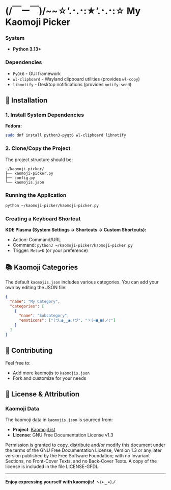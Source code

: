 # (/￣ー￣)/~~☆’.･.･:★’.･.･:☆ My Kaomoji Picker

### System
- **Python 3.13+**

### Dependencies
- `PyQt6` - GUI framework
- `wl-clipboard` - Wayland clipboard utilities (provides `wl-copy`)
- `libnotify` - Desktop notifications (provides `notify-send`)

## 🚀 Installation

### 1. Install System Dependencies

**Fedora:**
```bash
sudo dnf install python3-pyqt6 wl-clipboard libnotify
```

### 2. Clone/Copy the Project

The project structure should be:
```
~/kaomoji-picker/
├── kaomoji-picker.py
├── config.py
└── kaomojis.json
```

### Running the Application

```bash
python ~/kaomoji-picker/kaomoji-picker.py
```

### Creating a Keyboard Shortcut

**KDE Plasma (System Settings → Shortcuts → Custom Shortcuts):**
- Action: Command/URL
- Command: `python3 ~/kaomoji-picker/kaomoji-picker.py`
- Trigger: `Meta+K` (or your preference)

## 📚 Kaomoji Categories

The default `kaomojis.json` includes various categories. You can add your own by editing the JSON file:

```json
{
  "name": "My Category",
  "categories": [
    {
      "name": "Subcategory",
      "emoticons": ["(づ｡◕‿‿◕｡)づ", "ヾ(⌐■_■)ノ♪"]
    }
  ]
}
```

## 🤝 Contributing

Feel free to:
- Add more kaomojis to `kaomojis.json`
- Fork and customize for your needs

## 📄 License & Attribution

### Kaomoji Data

The kaomoji data in `kaomojis.json` is sourced from:
- **Project**: [KaomojiList](https://github.com/Aptivi-Analytics/KaomojiList)
- **License**: GNU Free Documentation License v1.3

Permission is granted to copy, distribute and/or modify this document under the terms of the GNU Free Documentation License, Version 1.3 or any later version published by the Free Software Foundation; with no Invariant Sections, no Front-Cover Texts, and no Back-Cover Texts. A copy of the license is included in the file LICENSE-GFDL.

---

**Enjoy expressing yourself with kaomojis!** ヽ(•‿•)ノ
